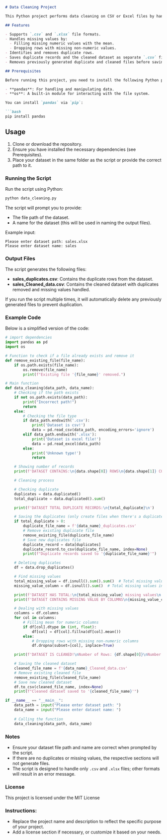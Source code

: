 
```markdown
# Data Cleaning Project

This Python project performs data cleaning on CSV or Excel files by handling missing values, removing duplicate records, and saving the cleaned data to a new file. The script also checks and removes any duplicate files generated during multiple runs of the program.

## Features

- Supports `.csv` and `.xlsx` file formats.
- Handles missing values by:
  - Filling missing numeric values with the mean.
  - Dropping rows with missing non-numeric values.
- Identifies and removes duplicate rows.
- Saves duplicate records and the cleaned dataset as separate `.csv` files.
- Removes previously generated duplicate and cleaned files before saving new ones to avoid file duplication.

## Prerequisites

Before running this project, you need to install the following Python packages:

- **pandas**: For handling and manipulating data.
- **os**: A built-in module for interacting with the file system.

You can install `pandas` via `pip`:

```bash
pip install pandas
```

## Usage

1. Clone or download the repository.
2. Ensure you have installed the necessary dependencies (see Prerequisites).
3. Place your dataset in the same folder as the script or provide the correct path to it.

### Running the Script

Run the script using Python:

```bash
python data_cleaning.py
```

The script will prompt you to provide:
- The file path of the dataset.
- A name for the dataset (this will be used in naming the output files).

Example input:

```
Please enter dataset path: sales.xlsx
Please enter dataset name: sales
```

### Output Files

The script generates the following files:
- **sales_duplicates.csv**: Contains the duplicate rows from the dataset.
- **sales_Cleaned_data.csv**: Contains the cleaned dataset with duplicates removed and missing values handled.

If you run the script multiple times, it will automatically delete any previously generated files to prevent duplication.

### Example Code

Below is a simplified version of the code:

```python
# import dependencies
import pandas as pd
import os

# Function to check if a file already exists and remove it
def remove_existing_file(file_name):
    if os.path.exists(file_name):
        os.remove(file_name)
        print(f"Existing file '{file_name}' removed.")

# Main function
def data_cleaning(data_path, data_name):
    # Checking if the path exists
    if not os.path.exists(data_path):
        print("Incorrect path!")
        return
    else:
        # Checking the file type
        if data_path.endswith('.csv'):
            print('Dataset is csv!')
            data = pd.read_csv(data_path, encoding_errors='ignore')
        elif data_path.endswith('.xlsx'):
            print('Dataset is excel file!')
            data = pd.read_excel(data_path)
        else:
            print('Unknown type!')
            return

    # Showing number of records
    print(f'DATASET CONTAINS:\n{data.shape[0]} ROWS\n{data.shape[1]} COLUMNS\n')

    # Cleaning process

    # Checking duplicate
    duplicates = data.duplicated()
    total_duplicate = data.duplicated().sum()

    print(f'DATASET TOTAL DUPLICATE RECORDS:\n{total_duplicate}\n')

    # Saving the duplicates (only create files when there's a duplicate value)
    if total_duplicate > 0:
        duplicate_file_name = f'{data_name}_duplicates.csv'
        # Remove existing duplicate file
        remove_existing_file(duplicate_file_name)
        # Save new duplicates file
        duplicate_record = data[duplicates]
        duplicate_record.to_csv(duplicate_file_name, index=None)
        print(f"Duplicate records saved to '{duplicate_file_name}'")

    # Deleting duplicates
    df = data.drop_duplicates()

    # Find missing values
    total_missing_value = df.isnull().sum().sum()  # Total missing values
    missing_value_column = df.isnull().sum()  # Total missing values in each column

    print(f'DATASET HAS TOTAL:\n{total_missing_value} missing values\n')
    print(f'DATASET CONTAINS MISSING VALUE BY COLUMNS\n{missing_value_column}')

    # Dealing with missing values
    columns = df.columns
    for col in columns:
        # Filling mean for numeric columns
        if df[col].dtype in (int, float):
            df[col] = df[col].fillna(df[col].mean())
        else:
            # Dropping rows with missing non-numeric columns
            df.dropna(subset=[col], inplace=True)

    print(f'DATASET IS CLEANED!\nNumber of Rows: {df.shape[0]}\nNumber of Columns: {df.shape[1]}')

    # Saving the cleaned dataset
    cleaned_file_name = f'{data_name}_Cleaned_data.csv'
    # Remove existing cleaned file
    remove_existing_file(cleaned_file_name)
    # Save new cleaned dataset
    df.to_csv(cleaned_file_name, index=None)
    print(f"Cleaned dataset saved to '{cleaned_file_name}'")

if __name__ == "__main__":
    data_path = input("Please enter dataset path: ")
    data_name = input("Please enter dataset name: ")
    
    # Calling the function
    data_cleaning(data_path, data_name)
```

### Notes

- Ensure your dataset file path and name are correct when prompted by the script.
- If there are no duplicates or missing values, the respective sections will not generate files.
- The script is designed to handle only `.csv` and `.xlsx` files; other formats will result in an error message.
  
### License

This project is licensed under the MIT License

### Instructions:
- Replace the project name and description to reflect the specific purpose of your project.
- Add a license section if necessary, or customize it based on your needs.